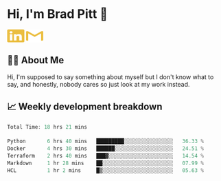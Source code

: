 # Hi, I'm Brad Pitt 👋


<a href="https://www.linkedin.com/in/mathias-mauraisin/" target="blank"><img align="center" src="./icons/linkedin.svg" alt="https://www.linkedin.com/in/mathias-mauraisin/" height="30" width="40" /></a>
<a href="mailto:mathias.mauraisin.pro@gmail.com" target="blank"><img align="center" src="./icons/gmail.svg" alt="redrew" height="30" width="40" /></a>




<!-- ![snap](images/Snap_dark.png?raw=true) -->
<!-- ![snap](images/Snap_dark_bg.png?raw=true) -->


<!-- [![My Skills](https://skillicons.dev/icons?i=c,cpp,html,css,js,ts,)](https://skillicons.dev) -->

## 🙋‍♂️&nbsp;About Me

Hi, I'm supposed to say something about myself but I don't know what to say, and honestly, nobody cares so just look at my work instead.

## 📈&nbsp;Weekly development breakdown

<!-- [![mamaurai's 42 stats](https://badge42.vercel.app/api/v2/cl1l4qz93000609l4yixitcl4/stats?cursusId=21&coalitionId=45)](https://github.com/JaeSeoKim/badge42) -->





<!--START_SECTION:waka-->

```rust
Total Time: 18 hrs 21 mins

Python       6 hrs 40 mins   █████████░░░░░░░░░░░░░░░░   36.33 %
Docker       4 hrs 30 mins   ██████░░░░░░░░░░░░░░░░░░░   24.51 %
Terraform    2 hrs 40 mins   ███▓░░░░░░░░░░░░░░░░░░░░░   14.54 %
Markdown     1 hr 28 mins    ██░░░░░░░░░░░░░░░░░░░░░░░   07.99 %
HCL          1 hr 2 mins     █▒░░░░░░░░░░░░░░░░░░░░░░░   05.63 %
```

<!--END_SECTION:waka-->


